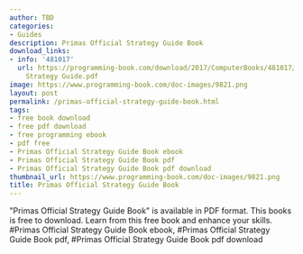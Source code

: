 ```yaml
---
author: TBD
categories:
- Guides
description: Primas Official Strategy Guide Book
download_links:
- info: '481017'
  url: https://programming-book.com/download/2017/ComputerBooks/481017/Primas Official
    Strategy Guide.pdf
image: https://www.programming-book.com/doc-images/9821.png
layout: post
permalink: /primas-official-strategy-guide-book.html
tags:
- free book download
- free pdf download
- free programming ebook
- pdf free
- Primas Official Strategy Guide Book ebook
- Primas Official Strategy Guide Book pdf
- Primas Official Strategy Guide Book pdf download
thumbnail_url: https://www.programming-book.com/doc-images/9821.png
title: Primas Official Strategy Guide Book
---
```


 
<div class="item-desc text-justify">
  "Primas Official Strategy Guide Book" is available in PDF format. This books is free to download. Learn from this free book and enhance your skills.
  <br>
  #Primas Official Strategy Guide Book ebook, #Primas Official Strategy Guide Book pdf, #Primas Official Strategy Guide Book pdf download
</div>